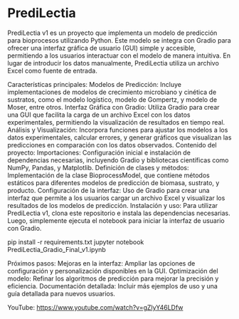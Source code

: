 # PrediLectia
PrediLectia v1 es un proyecto que implementa un modelo de predicción para bioprocesos utilizando Python. Este modelo se integra con Gradio para ofrecer una interfaz gráfica de usuario (GUI) simple y accesible, permitiendo a los usuarios interactuar con el modelo de manera intuitiva. En lugar de introducir los datos manualmente, PrediLectia utiliza un archivo Excel como fuente de entrada.

Características principales:
Modelos de Predicción: Incluye implementaciones de modelos de crecimiento microbiano y cinética de sustratos, como el modelo logístico, modelo de Gompertz, y modelo de Moser, entre otros.
Interfaz Gráfica con Gradio: Utiliza Gradio para crear una GUI que facilita la carga de un archivo Excel con los datos experimentales, permitiendo la visualización de resultados en tiempo real.
Análisis y Visualización: Incorpora funciones para ajustar los modelos a los datos experimentales, calcular errores, y generar gráficos que visualizan las predicciones en comparación con los datos observados.
Contenido del proyecto:
Importaciones: Configuración inicial e instalación de dependencias necesarias, incluyendo Gradio y bibliotecas científicas como NumPy, Pandas, y Matplotlib.
Definición de clases y métodos: Implementación de la clase BioprocessModel, que contiene métodos estáticos para diferentes modelos de predicción de biomasa, sustrato, y producto.
Configuración de la interfaz: Uso de Gradio para crear una interfaz que permite a los usuarios cargar un archivo Excel y visualizar los resultados de los modelos de predicción.
Instalación y uso:
Para utilizar PrediLectia v1, clona este repositorio e instala las dependencias necesarias. Luego, simplemente ejecuta el notebook para iniciar la interfaz de usuario con Gradio.

pip install -r requirements.txt
jupyter notebook PrediLectia_Gradio_Final_v1.ipynb

Próximos pasos:
Mejoras en la interfaz: Ampliar las opciones de configuración y personalización disponibles en la GUI.
Optimización del modelo: Refinar los algoritmos de predicción para mejorar la precisión y eficiencia.
Documentación detallada: Incluir más ejemplos de uso y una guía detallada para nuevos usuarios.


YouTube: https://www.youtube.com/watch?v=gZlyY46LDfw
